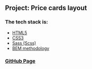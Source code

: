 ## Project: Price cards layout

### The tech stack is:

- [HTML5](https://developer.mozilla.org/en-US/docs/Web/HTML)
- [CSS3](https://developer.mozilla.org/en-US/docs/Web/CSS)
- [Sass (Scss)](https://sass-lang.com/documentation/)
- [BEM methodology](https://en.bem.info/methodology/)

### [GitHub Page]()
